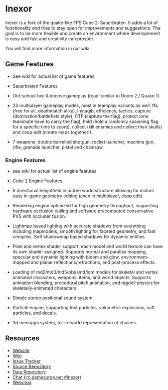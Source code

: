 # Inexor

Inexor is a fork of the quake-like FPS Cube 2: Sauerbraten.
It adds a lot of functionality and tries to stay open for improvements and suggestions.
The goal is to be more flexible and create an environment where developement is easy and fast and creativity can prosper.

You will find more information in our wiki.

## Game Features

* See wiki for actual list of game features
* Sauerbraten Features

 * Old-school fast & intense gameplay (read: similar to Doom 2 / Quake 1).
 * 23 multiplayer gameplay modes, most in teamplay variants as well: ffa (free for all, deathmatch alike), instagib, efficiency, tactics, capture (domination/battlefield style), CTF (capture the flag), protect (one teammate have to carry the flag), hold (hold a randomly spawning flag for a specific time to score), collect (kill enemies and collect their skulls) and coop edit (create maps together!).
 * 7 weapons: double barrelled shotgun, rocket launcher, machine gun, rifle, grenade launcher, pistol and chainsaw.
 
### Engine Features

* see wiki for actual list of engine features
* Cube 2 Engine Features

 * 6 directional heightfield in octree world structure allowing for instant easy in-game geometry editing (even in multiplayer, coop edit).
 * Rendering engine optimized for high geometry throughput, supporting hardware occlusion culling and software precomputed conservative PVS with occluder fusion.
 * Lightmap based lighting with accurate shadows from everything including mapmodels, smooth lighting for faceted geometry, and fast compiles. Soft shadowmap based shadows for dynamic entities.
 * Pixel and vertex shader support, each model and world texture can have its own shader assigned. Supports normal and parallax mapping, specular and dynamic lighting with bloom and glow, environment-mapped and planar reflections/refractions, and post-process effects.
 * Loading of md2/md3/md5/obj/smd/iqm models for skeletal and vertex animated characters, weapons, items, and world objects. Supports animation blending, procedural pitch animation, and ragdoll physics for skeletally-animated characters.
 * Simple stereo positional sound system.
 * Particle engine, supporting text particles, volumetric explosions, soft particles, and decals.
 * 3d menu/gui system, for in-world representation of choices.

## Resources

* [Website](https://inexor.org)
* [Wiki](https://github.com/inexor-game/code/wiki)
* [Issue Tracker](https://github.com/inexor-game/code/issues)
* [Source Repository](https://github.com/inexor-game/code)
* [Data Repository](https://github.com/inexor-game/data)
* [Chat (irc.gamesurge.net #inexor)](irc://irc.gamesurge.net/#inexor)
 * [Webchat](https://webchat.gamesurge.net/?channels=inexor)
